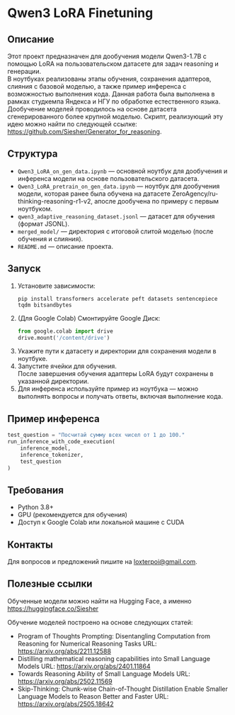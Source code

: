 # Qwen3 LoRA Finetuning

## Описание

Этот проект предназначен для дообучения модели Qwen3-1.7B с помощью LoRA на пользовательском датасете для задач reasoning и генерации.  
В ноутбуках реализованы этапы обучения, сохранения адаптеров, слияния с базовой моделью, а также пример инференса с возможностью выполнения кода.
Данная работа была выполнена в рамках студкемпа Яндекса и НГУ по обработке естественного языка.
Дообучение моделей проводилось на основе датасета сгенерированного более крупной моделью. Скрипт, реализующий эту идею можно найти по следующей ссылке: https://github.com/Siesher/Generator_for_reasoning.


## Структура

- `Qwen3_LoRA_on_gen_data.ipynb` — основной ноутбук для дообучения и инференса модели на основе пользовательского датасета.
- `Qwen3_LoRA_pretrain_on_gen_data.ipynb` — ноутбук для дообучения модели, которая ранее была обучена на датасете ZeroAgency/ru-thinking-reasoning-r1-v2, апосле дообучена по примеру с первым ноутбуком.
- `qwen3_adaptive_reasoning_dataset.jsonl` — датасет для обучения (формат JSONL).
- `merged_model/` — директория с итоговой слитой моделью (после обучения и слияния).
- `README.md` — описание проекта.

## Запуск

1. Установите зависимости:
    ```
    pip install transformers accelerate peft datasets sentencepiece tqdm bitsandbytes
    ```
2. (Для Google Colab) Смонтируйте Google Диск:
    ```python
    from google.colab import drive
    drive.mount('/content/drive')
    ```
3. Укажите пути к датасету и директории для сохранения модели в ноутбуке.
4. Запустите ячейки для обучения.  
   После завершения обучения адаптеры LoRA будут сохранены в указанной директории.
5. Для инференса используйте пример из ноутбука — можно выполнять вопросы и получать ответы, включая выполнение кода.

## Пример инференса

```python
test_question = "Посчитай сумму всех чисел от 1 до 100."
run_inference_with_code_execution(
    inference_model,
    inference_tokenizer,
    test_question
)
```

## Требования

- Python 3.8+
- GPU (рекомендуется для обучения)
- Доступ к Google Colab или локальной машине с CUDA

## Контакты

Для вопросов и предложений пишите на loxterpoi@gmail.com.

## Полезные ссылки

Обученные модели можно найти на Hugging Face, а именно https://huggingface.co/Siesher

Обучение моделей построено на основе следующих статей:
- Program of Thoughts Prompting: Disentangling Computation from Reasoning for Numerical Reasoning Tasks
    URL: https://arxiv.org/abs/2211.12588
- Distilling mathematical reasoning capabilities into Small Language Models
    URL: https://arxiv.org/abs/2401.11864
- Towards Reasoning Ability of Small Language Models
    URL: https://arxiv.org/abs/2502.11569
- Skip-Thinking: Chunk-wise Chain-of-Thought Distillation Enable Smaller Language Models to Reason Better and Faster
    URL: https://arxiv.org/abs/2505.18642